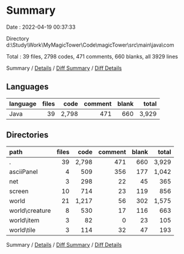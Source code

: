 # Summary

Date : 2022-04-19 00:37:33

Directory d:\Study\Work\MyMagicTower\Code\magicTower\src\main\java\com

Total : 39 files,  2798 codes, 471 comments, 660 blanks, all 3929 lines

Summary / [Details](details.md) / [Diff Summary](diff.md) / [Diff Details](diff-details.md)

## Languages
| language | files | code | comment | blank | total |
| :--- | ---: | ---: | ---: | ---: | ---: |
| Java | 39 | 2,798 | 471 | 660 | 3,929 |

## Directories
| path | files | code | comment | blank | total |
| :--- | ---: | ---: | ---: | ---: | ---: |
| . | 39 | 2,798 | 471 | 660 | 3,929 |
| asciiPanel | 4 | 509 | 356 | 177 | 1,042 |
| net | 3 | 298 | 22 | 45 | 365 |
| screen | 10 | 714 | 23 | 119 | 856 |
| world | 21 | 1,217 | 56 | 302 | 1,575 |
| world\creature | 8 | 530 | 17 | 116 | 663 |
| world\item | 3 | 82 | 0 | 23 | 105 |
| world\tile | 3 | 114 | 32 | 47 | 193 |

Summary / [Details](details.md) / [Diff Summary](diff.md) / [Diff Details](diff-details.md)